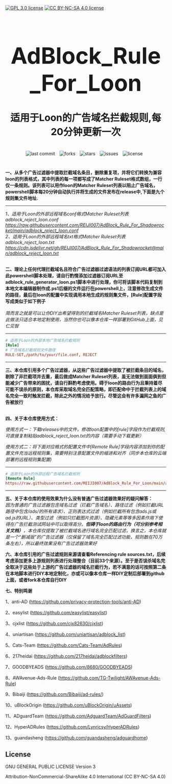 [![GPL 3.0 license](https://img.shields.io/badge/License-GPL%20v3-blue.svg)](https://github.com/REIJI007/AdBlock_Rule_For_Clash/blob/main/LICENSE-GPL3.0)
[![CC BY-NC-SA 4.0 license](https://img.shields.io/badge/License-CC%20BY--NC--SA%204.0-lightgrey.svg)](https://github.com/REIJI007/AdBlock_Rule_For_Clash/blob/main/LICENSE-CC%20BY-NC-SA%204.0)
<!-- 居中的大标题 -->
<h1 align="center" style="font-size: 70px; margin-bottom: 20px;">AdBlock_Rule_For_Loon</h1>

<!-- 居中的副标题 -->
<h2 align="center" style="font-size: 30px; margin-bottom: 40px;">适用于Loon的广告域名拦截规则,每20分钟更新一次</h2>

<!-- 徽章（根据需要调整） -->
<p align="center" style="margin-bottom: 40px;">
    <img src="https://img.shields.io/badge/last%20commit-today-brightgreen" alt="last commit" style="margin-right: 10px;">
    <img src="https://img.shields.io/github/forks/REIJI007/AdBlock_Rule_For_Loon" alt="forks" style="margin-right: 10px;">
    <img src="https://img.shields.io/github/stars/REIJI007/AdBlock_Rule_For_Loon" alt="stars" style="margin-right: 10px;">
    <img src="https://img.shields.io/github/issues/REIJI007/AdBlock_Rule_For_Loon" alt="issues" style="margin-right: 10px;">
    <img src="https://img.shields.io/github/license/REIJI007/AdBlock_Rule_For_Loon" alt="license" style="margin-right: 10px;">
</p>

**一、从多个广告过滤器中提取拦截域名条目，删除重复项，并将它们转换为兼容loon的列表格式，其中列表的每一项都写成了Matcher Ruleset格式数组，一行仅一条规则。该列表可以用作loon的Matcher Ruleset列表以阻止广告域名， powershell脚本每20分钟自动执行并将生成的文件发布在release中,下面是九个规则集文件地址.**

<hr>

*1、适用于Loon的外部远程域名conf格式Matcher Ruleset列表 adblock_reject_loon.conf* 
<br>
*https://raw.githubusercontent.com/REIJI007/AdBlock_Rule_For_Shadowrocket/main/adblock_reject_loon.conf*
<br>
*2、适用于Loon的外部远程域名txt格式Matcher Ruleset列表 adblock_reject_loon.txt*
<br>
*https://cdn.jsdelivr.net/gh/REIJI007/AdBlock_Rule_For_Shadowrocket@main/adblock_reject_loon.txt*
<br>
<br>



**二、理论上任何代理拦截域名且符合广告过滤器过滤语法的列表订阅URL都可加入此powershell脚本处理，请自行酌情添加过滤器订阅URL至adblock_rule_generator_loon.ps1脚本中进行处理，你可将该脚本代码复制到本地文本编辑器制作成.ps1后缀的文件运行在powershell上，注意修改生成文件的路径，最后在loon的配置中实现调用本地生成的规则集文件，[Rule]配置字段写成类似于如下例子**
<br>
<br>
*简而言之就是可以让你DIY出希望得到的拦截域名Matcher Ruleset列表，缺点是此做法只适合本地定制使用，当然你也可以像本仓库一样部署到GitHub上面，见仁见智*
<hr>

```conf
# 适用于Loon的外部本地广告域名拦截规则
[Rule]
# 广告域名拦截规则文件路径
RULE-SET,/path/to/your/file.conf, REJECT
```
<hr>


**三、本仓库引用多个广告过滤器，从这些广告过滤器中提取了被拦截条目的域名，剔除了非拦截项并去重，最后做成Matcher Ruleset列表，虽无法做到面面俱到但能减少广告带来的困扰，请自行斟酌考虑使用。碍于loon的路由行为且秉持着尽可能不误杀的原则，本仓库采取域名完全匹配策略，即匹配命中于拦截列表上的域名完全一致时触发拦截，除此之外的情况给予放行。尽管这会有许多漏网之鱼的广告被放行**
<br>
<br>

**四、关于本仓库使用方式：**

  *使用方式一：下载releases中的文件，修改loon配置中的[rule]字段作为拦截规则,可直接复制粘贴adblock_reject_loon.txt的内容（需要手动下载更新）*

  *使用方式二：将下面对应格式的配置文件中[Remote Rule]字段内容添加到你的配置文件充当远程规则集，需要特别注意配置文件的缩进和对齐（同步本仓库的云端部署的远程规则集配置)*
<hr>

```conf
# 适用于Loon的外部远程广告域名拦截规则
[Remote Rule]
https://raw.githubusercontent.com/REIJI007/AdBlock_Rule_For_Loon/main/adblock_reject_loon.conf, adblock, interval=120, policy=REJECT, auto=true, enabled=true
```

<hr>

**五、关于本仓库的使用效果为什么没有普通广告过滤器效果好的疑问解答：**
<br>
*因为普通的广告过滤器包含域名过滤（拦截广告域名）、路径过滤（例如拦截URL路径中包含/ads/的所有请求）、正则表达式过滤（例如拦截所有包含ads.js或ad.js的URL）、类型过滤（例如只拦截图片资源）、隐藏元素等等多因素作用下使得在广告拦截测试网站中可以取得高分。**但碍于loon的路由行为（可分别参考相关文档）**，本仓库仅提取了被拦截域名进行域名完全匹配过滤，换言之，本仓库就是一个“删减版”的广告过滤器（仅保留了域名完全匹配过滤功能，规则数在70万条左右），所以最终效果没有广告过滤器效果好*




**六、本仓库引用的广告过滤规则来源请查看Referencing rule sources.txt，后续考虑添加更多上游规则列表进行处理整合（目前33个来源）。至于是否误杀域名完全取决于这些处于上游的广告过滤器的域名拦截行为，若不满意的话可按照第二条在本地脚本进行DIY本地定制化，亦或可以像本仓库一样DIY定制后部署到github上面，或者fork本仓库自行DIY**


**七、特别鸣谢**

1、anti-AD (https://github.com/privacy-protection-tools/anti-AD)

2、easylist (https://github.com/easylist/easylist)

3、cjxlist (https://github.com/cjx82630/cjxlist)

4、uniartisan (https://github.com/uniartisan/adblock_list)

5、Cats-Team (https://github.com/Cats-Team/AdRules)

6、217heidai (https://github.com/217heidai/adblockfilters)

7、GOODBYEADS (https://github.com/8680/GOODBYEADS)

8、AWAvenue-Ads-Rule (https://github.com/TG-Twilight/AWAvenue-Ads-Rule)

9、Bibaiji (https://github.com/Bibaiji/ad-rules/)

10、uBlockOrigin (https://github.com/uBlockOrigin/uAssets)

11、ADguardTeam (https://github.com/AdguardTeam/AdGuardFilters)

12、HyperADRules (https://github.com/Lynricsy/HyperADRules)

13、guandasheng (https://github.com/guandasheng/adguardhome)

## License

GNU GENERAL PUBLIC LICENSE Version 3

Attribution-NonCommercial-ShareAlike 4.0 International (CC BY-NC-SA 4.0)


